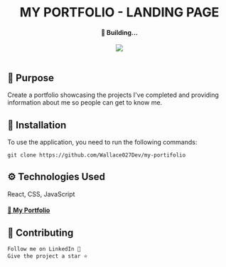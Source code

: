 <h1 align="center">MY PORTFOLIO - LANDING PAGE</h1>
<h4 align="center">📌 Building...</h4>
<div align="center">
  <img src="https://img.shields.io/static/v1?label=Projeto&message=Javascript&color=F1E05A&style=for-the-badge&logo=ghost"/>
</div>
<br>
<h2>🚀 Purpose</h2>
<p>Create a portfolio showcasing the projects I've completed and providing information about me so people can get to know me.</p>
<h2>🔧 Installation</h2>
<p>To use the application, you need to run the following commands:</p>
<code>git clone https://github.com/Wallace027Dev/my-portifolio</code>
<br>
<h2>⚙️ Technologies Used</h2>
<p>React, CSS, JavaScript</p>
<h4>
  <a href="https://wallace027dev.vercel.app/">🔗 My Portfolio</a>
</h4>
<h2>🤝 Contributing</h2>

    Follow me on LinkedIn 📢
    Give the project a star ⭐️
